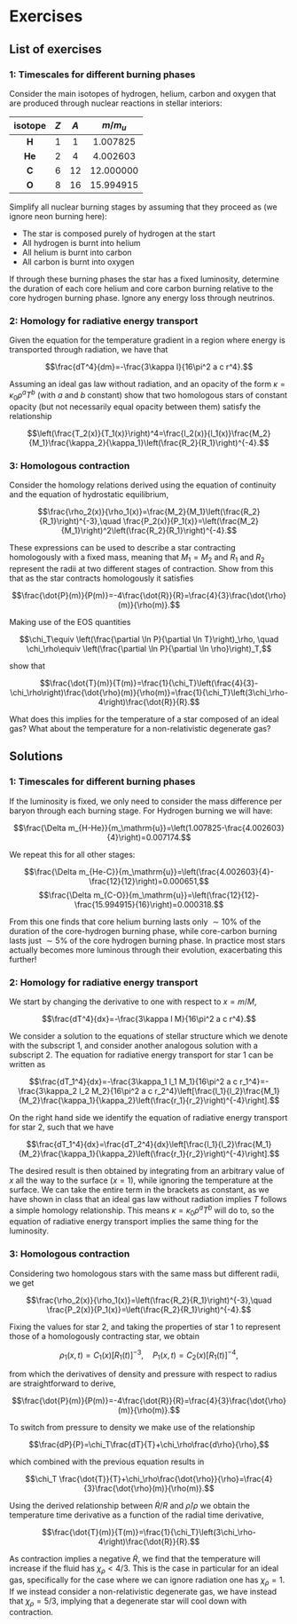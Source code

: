 # Exercises

## List of exercises

### 1: Timescales for different burning phases

Consider the main isotopes of hydrogen, helium, carbon and oxygen that are produced through nuclear reactions in stellar interiors:

| **isotope** | $Z$ | $A$ | $m/m_u$ |
|:-----------:|:---:|:---:|:----------:|
|    **H**    |  1  |  1  |  1.007825  |
|    **He**   |  2  |  4  |  4.002603  |
|    **C**   |  6  |  12  |  12.000000  |
|    **O**   |  8  |  16  |  15.994915  |

Simplify all nuclear burning stages by assuming that they proceed as (we ignore neon burning here):
- The star is composed purely of hydrogen at the start
- All hydrogen is burnt into helium
- All helium is burnt into carbon
- All carbon is burnt into oxygen

If through these burning phases the star has a fixed luminosity, determine the duration of each core helium and core carbon burning relative to the core hydrogen burning phase. Ignore any energy loss through neutrinos.

### 2: Homology for radiative energy transport

Given the equation for the temperature gradient in a region where energy is transported through radiation, we have that

$$\frac{dT^4}{dm}=-\frac{3\kappa l}{16\pi^2 a c r^4}.$$

Assuming an ideal gas law without radiation, and an opacity of
the form $\kappa=\kappa_0 \rho^aT^b$ (with $a$ and $b$ constant) show that two homologous stars of constant opacity (but not necessarily equal opacity between them) satisfy the relationship

$$\left(\frac{T_2(x)}{T_1(x)}\right)^4=\frac{l_2(x)}{l_1(x)}\frac{M_2}{M_1}\frac{\kappa_2}{\kappa_1}\left(\frac{R_2}{R_1}\right)^{-4}.$$

### 3: Homologous contraction

Consider the homology relations derived using the equation of continuity and the equation of hydrostatic equilibrium,

$$\frac{\rho_2(x)}{\rho_1(x)}=\frac{M_2}{M_1}\left(\frac{R_2}{R_1}\right)^{-3},\quad \frac{P_2(x)}{P_1(x)}=\left(\frac{M_2}{M_1}\right)^2\left(\frac{R_2}{R_1}\right)^{-4}.$$

These expressions can be used to describe a star contracting homologously with a fixed mass, meaning that $M_1=M_2$ and $R_1$ and $R_2$ represent the radii at two different stages of contraction. Show from this that as the star contracts homologously it satisfies

$$\frac{\dot{P}(m)}{P(m)}=-4\frac{\dot{R}}{R}=\frac{4}{3}\frac{\dot{\rho}(m)}{\rho(m)}.$$

Making use of the EOS quantities

$$\chi_T\equiv \left(\frac{\partial \ln P}{\partial \ln T}\right)_\rho, \quad \chi_\rho\equiv \left(\frac{\partial \ln P}{\partial \ln \rho}\right)_T,$$

show that

$$\frac{\dot{T}(m)}{T(m)}=\frac{1}{\chi_T}\left(\frac{4}{3}-\chi_\rho\right)\frac{\dot{\rho}(m)}{\rho(m)}=\frac{1}{\chi_T}\left(3\chi_\rho-4\right)\frac{\dot{R}}{R}.$$

What does this implies for the temperature of a star composed of an ideal gas? What about the temperature for a non-relativistic degenerate gas?

## Solutions

### 1: Timescales for different burning phases

If the luminosity is fixed, we only need to consider the mass difference per baryon through each burning stage. For Hydrogen burning we will have:

$$\frac{\Delta m_{H-He}}{m_\mathrm{u}}=\left(1.007825-\frac{4.002603}{4}\right)=0.007174.$$

We repeat this for all other stages:

$$\frac{\Delta m_{He-C}}{m_\mathrm{u}}=\left(\frac{4.002603}{4}-\frac{12}{12}\right)=0.000651,$$
$$\frac{\Delta m_{C-O}}{m_\mathrm{u}}=\left(\frac{12}{12}-\frac{15.994915}{16}\right)=0.000318.$$

From this one finds that core helium burning lasts only $\sim 10\%$ of the duration of the core-hydrogen burning phase, while core-carbon burning lasts just $\sim 5\%$ of the core hydrogen burning phase. In practice most stars actually becomes more luminous through their evolution, exacerbating this further!

### 2: Homology for radiative energy transport

We start by changing the derivative to one with respect to $x=m/M$,

$$\frac{dT^4}{dx}=-\frac{3\kappa l M}{16\pi^2 a c r^4}.$$

We consider a solution to the equations of stellar structure which we denote with the subscript $1$, and consider another analogous solution with a subscript $2$. The equation for radiative energy transport for star $1$ can be written as

$$\frac{dT_1^4}{dx}=-\frac{3\kappa_1 l_1 M_1}{16\pi^2 a c r_1^4}=-\frac{3\kappa_2 l_2 M_2}{16\pi^2 a c r_2^4}\left[\frac{l_1}{l_2}\frac{M_1}{M_2}\frac{\kappa_1}{\kappa_2}\left(\frac{r_1}{r_2}\right)^{-4}\right].$$

On the right hand side we identify the equation of radiative energy transport for star $2$, such that we have

$$\frac{dT_1^4}{dx}=\frac{dT_2^4}{dx}\left[\frac{l_1}{l_2}\frac{M_1}{M_2}\frac{\kappa_1}{\kappa_2}\left(\frac{r_1}{r_2}\right)^{-4}\right].$$

The desired result is then obtained by integrating from an arbitrary value of $x$ all the way to the surface ($x=1$), while ignoring the temperature at the surface. We can take the entire term in the brackets as constant, as we have shown in class that an ideal gas law without radiation implies $T$ follows a simple homology relationship. This means $\kappa=\kappa_0\rho^a T^b$ will do to, so the equation of radiative energy transport implies the same thing for the luminosity.

### 3: Homologous contraction

Considering two homologous stars with the same mass but different radii, we get

$$\frac{\rho_2(x)}{\rho_1(x)}=\left(\frac{R_2}{R_1}\right)^{-3},\quad \frac{P_2(x)}{P_1(x)}=\left(\frac{R_2}{R_1}\right)^{-4}.$$

Fixing the values for star $2$, and taking the properties of star $1$ to represent those of a homologously contracting star, we obtain

$$\rho_1(x,t) = C_1(x) [R_1(t)]^{-3},\quad P_1(x,t) = C_2(x) [R_1(t)]^{-4},$$

from which the derivatives of density and pressure with respect to radius are straightforward to derive,

$$\frac{\dot{P}(m)}{P(m)}=-4\frac{\dot{R}}{R}=\frac{4}{3}\frac{\dot{\rho}(m)}{\rho(m)}.$$

To switch from pressure to density we make use of the relationship

$$\frac{dP}{P}=\chi_T\frac{dT}{T}+\chi_\rho\frac{d\rho}{\rho},$$

which combined with the previous equation results in

$$\chi_T \frac{\dot{T}}{T}+\chi_\rho\frac{\dot{\rho}}{\rho}=\frac{4}{3}\frac{\dot{\rho}(m)}{\rho(m)}.$$

Using the derived relationship between $\dot{R}/R$ and $\dot{\rho}/\rho$ we obtain the temperature time derivative as a function of the radial time derivative,

$$\frac{\dot{T}(m)}{T(m)}=\frac{1}{\chi_T}\left(3\chi_\rho-4\right)\frac{\dot{R}}{R}.$$

As contraction implies a negative $\dot{R}$, we find that the temperature will increase if the fluid has $\chi_\rho<4/3$. This is the case in particular for an ideal gas, specifically for the case where we can ignore radiation one has $\chi_\rho = 1$. If we instead consider a non-relativistic degenerate gas, we have instead that $\chi_\rho=5/3$, implying that a degenerate star will cool down with contraction.